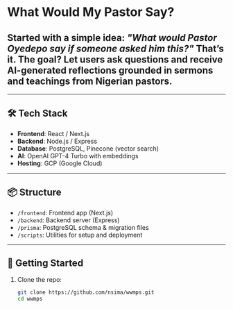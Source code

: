 # What Would My Pastor Say?

## Started with a simple idea: *"What would Pastor Oyedepo say if someone asked him this?"* That’s it. The goal? Let users ask questions and receive AI-generated reflections grounded in sermons and teachings from Nigerian pastors.
---

## 🛠 Tech Stack

- **Frontend**: React / Next.js
- **Backend**: Node.js / Express
- **Database**: PostgreSQL, Pinecone (vector search)
- **AI**: OpenAI GPT-4 Turbo with embeddings
- **Hosting**: GCP (Google Cloud)

---

## 📦 Structure

- `/frontend`: Frontend app (Next.js)
- `/backend`: Backend server (Express)
- `/prisma`: PostgreSQL schema & migration files
- `/scripts`: Utilities for setup and deployment

---

## 🧪 Getting Started

1. Clone the repo:
   ```bash
   git clone https://github.com/nsima/wwmps.git
   cd wwmps
